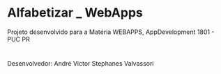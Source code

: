 # Alfabetizar _ WebApps

Projeto desenvolvido para a Matéria WEBAPPS, AppDevelopment 1801 - PUC PR
# 
Desenvolvedor: André Victor Stephanes Valvassori
